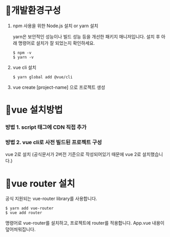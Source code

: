 # 🍎개발환경구성

1. npm 사용을 위한 Node.js 설치 or yarn 설치

    yarn은 보안적인 성능이나 빌드 성능 등을 개선한 패키지 매니저입니다.
    설치 후 아래 명령어로 설치가 잘 되었는지 확인하세요.
    ```
    $ npm -v
    $ yarn -v
    ```

2. vue cli 설치

    ```
    $ yarn global add @vue/cli 
    ```

3. vue create [project-name] 으로 프로젝트 생성





# 🍊vue 설치방법

### 방법 1. script 태그에 CDN 직접 추가

### 방법 2. vue cli로 사전 빌드된 프로젝트 구성

vue 2로 설치 (공식문서가 2버전 기준으로 작성되어있기 때문에 vue 2로 설치했습니다.)




# 🍋vue router 설치

공식 지원되는 vue-router library를 사용합니다.

```
$ yarn add vue-router
$ vue add router
```

명령어로 vue-router를 설치하고, 프로젝트에 router를 적용합니다.
App.vue 내용이 덮어씌워집니다.

